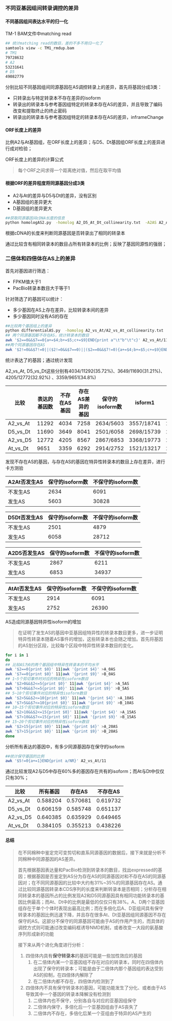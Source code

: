 ### 不同亚基因组间转录调控的差异

#### 不同基因组间表达水平的归一化

TM-1 BAM文件中matching read

```bash
## 统计matching read的数目，差的不多不用归一化了
samtools view -c TM1_rmdup.bam 
# TM1
79728632
# A2
53231641
# D5
49082779
```

分别比较不同基因组间同源基因在AS调控转录上的差异，首先将基因分成3类：

+ 只转录出与特定转录本不存在差异的isoform
+ 转录出的转录本与参考基因组特定的转录本存在AS的差异，并且导致了编码改变和提取终止的终止密码
+ 转录出的转录本与参考基因组特定的转录本存在AS的差异，inframeChange

#### ORF长度上的差异

比例A2与At基因组，在ORF长度上的差异；与D5、Dt基因组ORF长度上的差异进行成对检验；

ORF长度上的差异的计算公式

> 每个ORF之间求得一个距离绝对值，然后在取平均值

#### 根据ORF的差异程度将同源基因分成3类

+ A2与At的差异与D5与Dt的差异，没有区别
+ A基因组的差异更大
+ D基因组的差异更大

```bash
##获取同源基因间cDNA长度的信息
python homologAS2.py  -homolog A2_D5_At_Dt_collinearity.txt  -A2AS A2_AS.txt  -D5AS D5_AS.txt  -A2FPKM A2_gene_FPKM.txt  -D5FPKM D5_gene_FPKM.txt  -TM1AS TM1_AS.txt  -TM1FPKM TM1_gene_FPKM.txt  -o 11
```

根据cDNA的长度来判断同源基因是否转录出了相同的转录本

通过比较含有相同转录本的数目占所有转录本的比例；反映了基因同源性的强弱；

### 二倍体和四倍体在AS上的差异

首先对基因进行筛选：

+ FPKM值大于1
+ PacBio转录本数目大于等于1

针对筛选了的基因可以统计：

+ 多少基因在AS上存在差异，比较转录本间的差异
+ 多少基因同时没有AS的存在

```bash
##比较两个基因组上的差异
python differentialAS.py  -homolog A2_vs_At/A2_vs_At_collinearity.txt  -AS1 A2_AS.txt  -AS2 TM1_AS.txt  -FPKM1 A2_gene_FPKM.txt  -FPKM2 TM1_gene_FPKM.txt  -ORF1 A2_ORF.txt  -ORF2 TM1_ORF.txt  -o A2_vs_At/11
## 两个同源基因都不存在AS，统计转录本的数目
awk '$2==0&&$7==0{a+=$4;b+=$5;c+=$9}END{print a"\t"b"\t"c}' A2_vs_At/11
##两个同源基因存在AS
awk '$2!=0&&$7!=0||($2!=0&&$7==0)||($2==0&&$7!=0){a+=$4;b+=$5;c+=$9}END{print a"\t"b"\t"c}' A2_vs_At/11
```

统计表达了的基因；通过统计发现

A2_vs_At, D5_vs_Dt这些分别有4034/11292(35.72%)、3649/11690(31.21%)、4205/12772(32.92%) 、3359/9651(34.8%)



| 比较     | 表达的基因数 | 不存在AS基因 | 存在AS差异的基因 | 保守的isoform数 | isform1    | isoform2   |
| -------- | ------------ | ------------ | ---------------- | --------------- | ---------- | ---------- |
| A2_vs_At | 11292        | 4034         | 7258             | 2634/5603       | 3557/18741 | 2534/12087 |
| D5_vs_Dt | 11690        | 3649         | 8041             | 2501/6058       | 2698/15739 | 2181/12973 |
| A2_vs_D5 | 12772        | 4205         | 8567             | 2867/6853       | 3368/19773 | 2843/15164 |
| At_vs_Dt | 9651         | 3359         | 6292             | 2914/2752       | 1521/13217 | 2882/13173 |

发现不存在AS的基因，与存在AS的基因在特异性转录本的数目上存在差异，进行卡方测验

| A2At否发生AS | 保守的isoform数 | 不保守的isoform数 |
| ------------ | --------------- | ----------------- |
| 不发生AS     | 2634            | 6091              |
| 发生AS       | 5603            | 30828             |


| D5Dt否发生AS | 保守的isoform数 | 不保守的isoform数 |
| ------------ | --------------- | ----------------- |
| 不发生AS     | 2501            | 4879              |
| 发生AS       | 6058            | 28712             |

| A2D5否发生AS | 保守的isoform数 | 不保守的isoform数 |
| ------------ | --------------- | ----------------- |
| 不发生AS     | 2867            | 6211              |
| 发生AS       | 6853            | 34937             |

| AtAt否发生AS | 保守的isoform数 | 不保守的isoform数 |
| ------------ | --------------- | ----------------- |
| 不发生AS     | 2914            | 6091              |
| 发生AS       | 2752            | 26390             |

AS造成同源基因特异性isoform的增加

> 在证明了发生AS的基因中亚基因组特异性的转录本数目更多，进一步证明特异性转录本随着AS事件的增加，这些转录本也会随之增加。首先将基因的AS划分区段，比较每个区段中特异性转录本数目的变化。

```bash
for i in 1
do
## 比较AS为0的两个基因组中特异性转录本的平均水平
awk '$2==0{print $0}' 11|awk '{print $4}' >A_0AS
awk '$7==0{print $0}' 11|awk '{print $9}' >B_0AS
## 1~5个剪切事件时对应的特异性isoform数目
awk '$2>0&&$2<=5{print $0}' 11|awk '{print $4}' >A_5AS
awk '$7>0&&$7<=5{print $0}' 11|awk '{print $9}' >B_5AS
## 5~10个剪切事件对应的特异性isoform数目
awk '$2>5&&$2<=10{print $0}' 11|awk '{print $4}' >A_10AS
awk '$7>5&&$7<=10{print $0}' 11|awk '{print $9}' >B_10AS
## 10~15个剪切事件对应的特异性isoform数目
awk '$2>10&&$2<=15{print $0}' 11|awk '{print $4}' >A_15AS
awk '$7>10&&$7<=15{print $0}' 11|awk '{print $9}' >B_15AS
## 15~20个剪切事件对应的特异性isoform数目
awk '$2>15{print $0}' 11|awk '{print $4}' >A_20AS
awk '$7>15{print $0}' 11|awk '{print $9}' >B_20AS
done
```



分析所有表达的基因中，有多少同源基因存在保守的isoform

```bash
##统计保守基因的比例
awk '$5!=0{a+=1}END{print a/NR}' A2_vs_At/11
```

通过比较发现A2与D5中存在60%多的基因存在共有的isoform；而At与Dt中仅仅只有30%；

| 比较     | 所有基因 | 存在AS   | 不存在AS |
| -------- | -------- | -------- | -------- |
| A2_vs_At | 0.588204 | 0.570681 | 0.619732 |
| D5_vs_Dt | 0.606159 | 0.585748 | 0.651137 |
| A2_vs_D5 | 0.640385 | 0.635929 | 0.649465 |
| At_vs_Dt | 0.384105 | 0.355213 | 0.438226 |

#### 总结

> 在不同棉种中鉴定完可变剪切和直系同源基因的数据后，接下来就是分析不同棉种中同源基因的AS差异。
>
> 首先根据基因表达量和PacBio检测到转录本的数目，找出expressed的基因；根据基因是否鉴定到AS分为存在AS的同源基因对和不存在AS的同源基因对；在不同同源基因的比较中大约有31%~35%的同源基因存在AS。通过比较同源基因转录本CDS序列的长度来判断转录本是否相同；分析存在相同转录本的基因所占的比例发现A2和D5同源基因具有相同功能转录本的基因比例最高；而At、Dt中的比例是最低的仅仅只有38%。A、D两个亚基因组存在于单个个体时表现出最高比例；而在多倍化后A、D亚组间具有保守转录本的基因比例迅速下降，并且存在很多At、Dt亚基因组同源基因不存在保守的AS。这部分不保守的同源基因可能由于AS的作用产生的，而具体的调控方式则可能通过改变编码框诱导NMD机制，或者改变一大段的氨基酸序列形成新的功能
>
> 接下来从两个进化角度进行分析：
>
> 1. 四倍体内具有**保守转录本**的基因可能是一些加性效应的基因
>    1. 在二倍体内某一个亚基因组不存在对应的转录本，同时在四倍体内出现了保守的转录本；可能是由于二倍体内那个基因组的表达受到AS的抑制，在四倍体内解除了
>    2. 在二倍体内都不存在，四倍体内检测到了
> 2. 四倍体内不具有保守转录本的基因，可能功能发生了分化、或者由于AS导致其中一个基因的转录本降解没有检测到
>    1. 二倍体内也不保守，分别各自与对应的亚基因组保守
>    2. 二倍体内保守，多倍化后一个亚基因组由于AS丧失了
>    3. 二倍体内不存在，多倍化后某一个亚组由于特异的AS产生的







